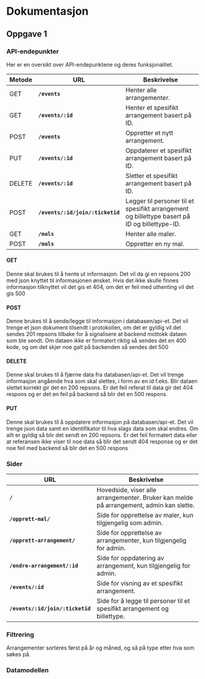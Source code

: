 # Dokumentasjon 
## Oppgave 1

### API-endepunkter
Her er en oversikt over API-endepunktene og deres funksjonalitet.

| Metode | URL                             | Beskrivelse                                                                                   |
|--------|---------------------------------|-----------------------------------------------------------------------------------------------|
| GET    | **`/events`**                   | Henter alle arrangementer.                                                                    |
| GET    | **`/events/:id`**               | Henter et spesifikt arrangement basert på ID.                                                 |
| POST   | **`/events`**                   | Oppretter et nytt arrangement.                                                                |
| PUT    | **`/events/:id`**               | Oppdaterer et spesifikt arrangement basert på ID.                                             |
| DELETE | **`/events/:id`**               | Sletter et spesifikt arrangement basert på ID.                                                |
| POST   | **`/events/:id/join/:ticketid`**| Legger til personer til et spesifikt arrangement og billettype basert på ID og billettype-ID. |
| GET    | **`/mals`**                     | Henter alle maler.                                                                            |
| POST   | **`/mals`**                     | Oppretter en ny mal.                                                                          |

#### GET 
Denne skal brukes til å hente ut informasjon. Det vil da gi en repsons 200 med json knyttet til informasjonen ønsket.
Hvis det ikke skulle finnes informasjon tilknyttet vil det gis et 404, om det er feil med uthenting vil det gis 500

#### POST 
Denne brukes til å sende/legge til informasjon i databasen/api-et. Det vil trenge et json dokument tilsendt i protokollen, om det er gyldig vil det sendes 201 repsons tilbake for å signalisere at backend mottokk dataen som ble sendt. Om dataen ikke er formatert riktig så sendes det en 400 kode, og om det skjer noe galt på backenden så sendes det 500

#### DELETE 
Denne skal brukes til å fjærne data fra databasen/api-et. Det vil trenge informasjon angående hva som skal slettes, i form av en id f.eks. Blir dataen slettet korrekt gir det en 200 repsons. Er det feil referat til data gir det 404 respons og er det en feil på backend så blir det en 500 respons.

#### PUT 
Denne skal brukes til å oppdatere informasjon på databasen/api-et. Det vil trenge json data samt en identifikator til hva slags data som skal endres. Om allt er gyldig så blir det sendt en 200 repsons. Er det feil formatert data eller at referansen ikke viser til noe data så blir det sendt 404 response og er det noe feil med backend så blir det en 500 respons

### Sider

| URL                             | Beskrivelse                                                                             |
|---------------------------------|-----------------------------------------------------------------------------------------|
| **`/`**                         | Hovedside, viser alle arrangementer. Bruker kan melde på arrangement, admin kan slette. |
| **`/opprett-mal/`**             | Side for opprettelse av maler, kun tilgjengelig som admin.                              |
| **`/opprett-arrangement/`**     | Side for opprettelse av arrangementer, kun tilgjengelig for admin.                      |
| **`/endre-arrangement/:id`**    | Side for oppdatering av arrangement, kun tilgjengelig for admin.                        |
| **`/events/:id`**               | Side for visning av et spesifikt arrangement.                                           |
| **`/events/:id/join/:ticketid`**| Side for å legge til personer til et spesifikt arrangement og billettype.               |


### Filtrering
Arrangementer sorteres først på år og måned, og så på type etter hva som søkes på.

### Datamodellen


